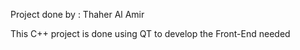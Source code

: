 
  Project done by : Thaher Al Amir 

  This C++ project is done using QT to develop the Front-End needed
  

